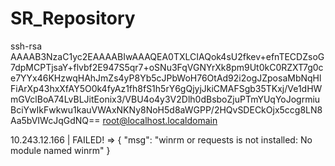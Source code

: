 # SR_Repository
ssh-rsa AAAAB3NzaC1yc2EAAAABIwAAAQEA0TXLCIAQok4sU2fkev+efnTECDZsoG7dpMCPTjsaY+flvbf2E947S5qr7+oSNu3FqVGNYrXk8pm9Ut0kC0RZXT7g0ce7YYx46KHzwqHAhJmZs4yP8Yb5cJPbWoH76OtAd92i2ogJZposaMbNqHlFiArXp43hxXfAY5O0k4fyAz1fh8fS1h5rY6gQjyjJkiCMAFSgb35TKxj/Ve1dHWmGVclBoA74LvBLJitEonix3/VBU4o4y3V2Dlh0dBsboZjuPTmYUqYoJogrmiuBciYwIkFwkwu1kauVWAxNKNy8NoH5d8aWGPP/2HQvSDECkOjx5ccg8LN8Aa5bVIWcJqGdNQ== root@localhost.localdomain


10.243.12.166 | FAILED! => {
    "msg": "winrm or requests is not installed: No module named winrm"
}
